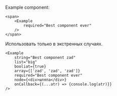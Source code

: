 Example component:

	<span>
		<Example
			required="Best component ever"
		/>
	</span>

Использовать только в экстренных случаях.

	<Example
		string="Best component zad"
		list="big"
		booliat={true}
		array={['zad', 'zad', 'zad']}
		required="Best component ever"
		node={<div>шляпа</div>}
		onCallback={(...atr) => {console.log(atr)}}
	/>

